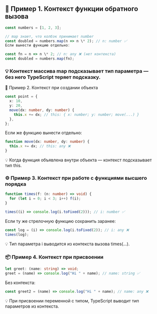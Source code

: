 ## 🧩 Пример 1. Контекст функции обратного вызова

```ts
const numbers = [1, 2, 3];

// map знает, что колбэк принимает number
const doubled = numbers.map(n => n \* 2); // n: number ✅
Если вынести функцию отдельно:

const fn = n => n \* 2; // n: any ❌ (нет контекста)
const doubled = numbers.map(fn);
```

### 💡 Контекст массива map подсказывает тип параметра — без него TypeScript теряет подсказку.

🧠 Пример 2. Контекст при создании объекта

```ts
const point = {
  x: 10,
  y: 20,
  move(dx: number, dy: number) {
    this.x += dx; // this: { x: number; y: number; move(...) }
  },
};
```

Если же функцию вынести отдельно:

```ts
function move(dx: number, dy: number) {
  this.x += dx; // this: any ❌
}
```

💡 Когда функция объявлена внутри объекта — контекст подсказывает тип this.

### ⚙️ Пример 3. Контекст при работе с функциями высшего порядка


```ts
function times(f: (n: number) => void) {
  for (let i = 0; i < 3; i++) f(i);
}

times((i) => console.log(i.toFixed(2))); // i: number ✅
```

Если ту же стрелочную функцию сохранить заранее:

```ts
const log = (i) => console.log(i.toFixed(2)); // i: any ❌
times(log);
```

💡 Тип параметра i выводится из контекста вызова times(...).

### 📦 Пример 4. Контекст при присвоении


```ts
let greet: (name: string) => void;
greet = (name) => console.log("Hi " + name); // name: string ✅
```

Без контекста:

```ts
const greet2 = (name) => console.log("Hi " + name); // name: any ❌
```

💡 При присвоении переменной с типом, TypeScript выводит тип параметров из контекста.

